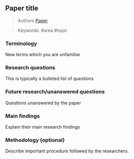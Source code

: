 ## Paper title
> Authors
[Paper](link-to-paper)

> Keywords: #area #topic

### Terminology
New terms which you are unfamiliar

### Research questions 
This is typically a bulleted list of questions

### Future research/unanswered questions
Questions unanswered by the paper

### Main findings
Explain their main research findings

### Methodology (optional)
Describe important procedure followed by the researchers.